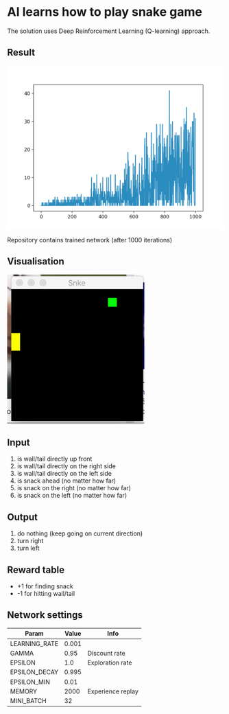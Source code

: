 AI learns how to play snake game
================================

The solution uses Deep Reinforcement Learning (Q-learning) approach.

Result
------ 

![Training chart](result.png)

Repository contains trained network (after 1000 iterations)

Visualisation
-------------

![Visualisation](snake.gif)

Input
---------

1. is wall/tail directly up front
2. is wall/tail directly on the right side
3. is wall/tail directly on the left side
4. is snack ahead (no matter how far)
5. is snack on the right (no matter how far)
6. is snack on the left (no matter how far)

Output
------

1. do nothing (keep going on current direction)
2. turn right
3. turn left

Reward table
------------

- +1 for finding snack
- -1 for hitting wall/tail

Network settings
----------------

Param | Value | Info
--- | --- | ---
LEARNING_RATE | 0.001 |
GAMMA | 0.95 | Discount rate
EPSILON | 1.0 | Exploration rate
EPSILON_DECAY | 0.995 |
EPSILON_MIN | 0.01 |
MEMORY | 2000 | Experience replay
MINI_BATCH | 32 |

